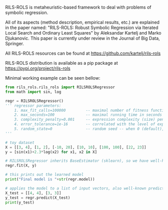RILS-ROLS is metaheuristic-based framework to deal with problems of symbolic regression. 

All of its aspects (method description, empirical results, etc.) are explained in the paper named:
"RILS-ROLS: Robust Symbolic Regression via Iterated Local Search and Ordinary Least Squares" by Aleksandar Kartelj and Marko Djukanovic. 
This paper is currently under review in the Journal of Big Data, Springer. 

All RILS-ROLS resources can be found at https://github.com/kartelj/rils-rols

RILS-ROLS distribution is available as a pip package at https://pypi.org/project/rils-rols

Minimal working example can be seen bellow:
```python
from rils_rols.rils_rols import RILSROLSRegressor
from math import sin, log

regr = RILSROLSRegressor()
''' regressor parameters:
    1. max_fit_calls=100000         -- maximal number of fitness function calls
    2. max_seconds=100              -- maximal running time in seconds
    3. complexity_penalty=0.001     -- expression complexity (size) penalty -- larger value means size is more important
    4. error_tolerance=1e-16        -- correlated with the level of expected noise in data -- higher value means higher expected noise
    5. random_state=0               -- random seed -- when 0 (default), the algorithm might produce different results in different runs
'''

# toy dataset 
X = [[3, 4], [1, 2], [-10, 20], [10, 10], [100, 100], [22, 23]]
y = [sin(x1)+2.3*log(x2) for x1, x2 in X]

# RILSROLSRegressor inherits BaseEstimator (sklearn), so we have well-known fit method
regr.fit(X, y)

# this prints out the learned model
print("Final model is "+str(regr.model))

# applies the model to a list of input vectors, also well-known predict method
X_test = [[4, 4], [3, 3]]
y_test = regr.predict(X_test)
print(y_test)
```

